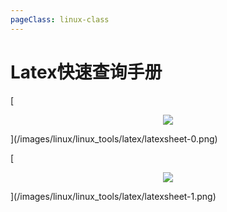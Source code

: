 ```yaml
---
pageClass: linux-class
---
```


<!--
 * @Description: 
 * @Author: Jack Huang
 * @Github: https://github.com/HuangJiaLian
 * @Date: 2019-09-21 11:59:32
 * @LastEditors: Jack Huang
 * @LastEditTime: 2019-09-21 13:09:27
 -->

# Latex快速查询手册


[<p align="center">
<img src='/images/linux/linux_tools/latex/latexsheet-0.png'>
</p>](/images/linux/linux_tools/latex/latexsheet-0.png)

[<p align="center">
<img src='/images/linux/linux_tools/latex/latexsheet-1.png'>
</p>](/images/linux/linux_tools/latex/latexsheet-1.png)

<Livere/>